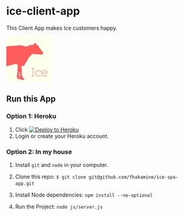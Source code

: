 # ice-client-app

This Client App makes Ice customers happy.

![Ice Icon](img/IceIcon_120px.png)

## Run this App

### Option 1: Heroku

1. Click [![Deploy to Heroku](https://www.herokucdn.com/deploy/button.svg)](https://heroku.com/deploy)
2. Login or create your Heroku account.

### Option 2: In my house

1. Install `git` and `node` in your computer.
2. Clone this repo:
    `$ git clone git@github.com/fhakamine/ice-spa-app.git`

3. Install Node dependencies:
    `npm install --no-optional`

4. Run the Project:
    `node js/server.js`
